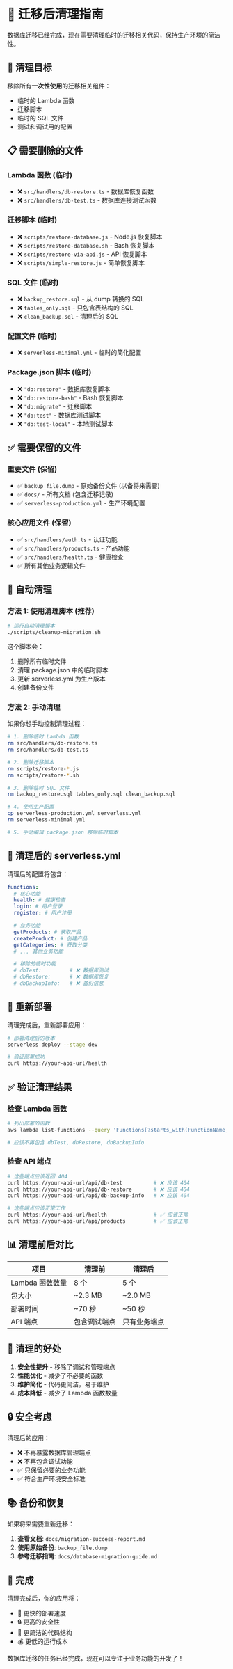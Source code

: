 # 🧹 迁移后清理指南

数据库迁移已经完成，现在需要清理临时的迁移相关代码，保持生产环境的简洁性。

## 🎯 清理目标

移除所有**一次性使用**的迁移相关组件：

- 临时的 Lambda 函数
- 迁移脚本
- 临时的 SQL 文件
- 测试和调试用的配置

## 📋 需要删除的文件

### Lambda 函数 (临时)

- ❌ `src/handlers/db-restore.ts` - 数据库恢复函数
- ❌ `src/handlers/db-test.ts` - 数据库连接测试函数

### 迁移脚本 (临时)

- ❌ `scripts/restore-database.js` - Node.js 恢复脚本
- ❌ `scripts/restore-database.sh` - Bash 恢复脚本
- ❌ `scripts/restore-via-api.js` - API 恢复脚本
- ❌ `scripts/simple-restore.js` - 简单恢复脚本

### SQL 文件 (临时)

- ❌ `backup_restore.sql` - 从 dump 转换的 SQL
- ❌ `tables_only.sql` - 只包含表结构的 SQL
- ❌ `clean_backup.sql` - 清理后的 SQL

### 配置文件 (临时)

- ❌ `serverless-minimal.yml` - 临时的简化配置

### Package.json 脚本 (临时)

- ❌ `"db:restore"` - 数据库恢复脚本
- ❌ `"db:restore-bash"` - Bash 恢复脚本
- ❌ `"db:migrate"` - 迁移脚本
- ❌ `"db:test"` - 数据库测试脚本
- ❌ `"db:test-local"` - 本地测试脚本

## ✅ 需要保留的文件

### 重要文件 (保留)

- ✅ `backup_file.dump` - 原始备份文件 (以备将来需要)
- ✅ `docs/` - 所有文档 (包含迁移记录)
- ✅ `serverless-production.yml` - 生产环境配置

### 核心应用文件 (保留)

- ✅ `src/handlers/auth.ts` - 认证功能
- ✅ `src/handlers/products.ts` - 产品功能
- ✅ `src/handlers/health.ts` - 健康检查
- ✅ 所有其他业务逻辑文件

## 🚀 自动清理

### 方法 1: 使用清理脚本 (推荐)

```bash
# 运行自动清理脚本
./scripts/cleanup-migration.sh
```

这个脚本会：

1. 删除所有临时文件
2. 清理 package.json 中的临时脚本
3. 更新 serverless.yml 为生产版本
4. 创建备份文件

### 方法 2: 手动清理

如果你想手动控制清理过程：

```bash
# 1. 删除临时 Lambda 函数
rm src/handlers/db-restore.ts
rm src/handlers/db-test.ts

# 2. 删除迁移脚本
rm scripts/restore-*.js
rm scripts/restore-*.sh

# 3. 删除临时 SQL 文件
rm backup_restore.sql tables_only.sql clean_backup.sql

# 4. 使用生产配置
cp serverless-production.yml serverless.yml
rm serverless-minimal.yml

# 5. 手动编辑 package.json 移除临时脚本
```

## 📝 清理后的 serverless.yml

清理后的配置将包含：

```yaml
functions:
  # 核心功能
  health: # 健康检查
  login: # 用户登录
  register: # 用户注册

  # 业务功能
  getProducts: # 获取产品
  createProduct: # 创建产品
  getCategories: # 获取分类
  # ... 其他业务功能

  # 移除的临时功能
  # dbTest:         # ❌ 数据库测试
  # dbRestore:      # ❌ 数据库恢复
  # dbBackupInfo:   # ❌ 备份信息
```

## 🔄 重新部署

清理完成后，重新部署应用：

```bash
# 部署清理后的版本
serverless deploy --stage dev

# 验证部署成功
curl https://your-api-url/health
```

## ✅ 验证清理结果

### 检查 Lambda 函数

```bash
# 列出部署的函数
aws lambda list-functions --query 'Functions[?starts_with(FunctionName, `ecommerce-serverless`)].FunctionName'

# 应该不再包含 dbTest, dbRestore, dbBackupInfo
```

### 检查 API 端点

```bash
# 这些端点应该返回 404
curl https://your-api-url/api/db-test          # ❌ 应该 404
curl https://your-api-url/api/db-restore       # ❌ 应该 404
curl https://your-api-url/api/db-backup-info   # ❌ 应该 404

# 这些端点应该正常工作
curl https://your-api-url/health               # ✅ 应该正常
curl https://your-api-url/api/products         # ✅ 应该正常
```

## 📊 清理前后对比

| 项目            | 清理前       | 清理后       |
| --------------- | ------------ | ------------ |
| Lambda 函数数量 | 8 个         | 5 个         |
| 包大小          | ~2.3 MB      | ~2.0 MB      |
| 部署时间        | ~70 秒       | ~50 秒       |
| API 端点        | 包含调试端点 | 只有业务端点 |

## 🎯 清理的好处

1. **安全性提升** - 移除了调试和管理端点
2. **性能优化** - 减少了不必要的函数
3. **维护简化** - 代码更简洁，易于维护
4. **成本降低** - 减少了 Lambda 函数数量

## 🔒 安全考虑

清理后的应用：

- ❌ 不再暴露数据库管理端点
- ❌ 不再包含调试功能
- ✅ 只保留必要的业务功能
- ✅ 符合生产环境安全标准

## 📚 备份和恢复

如果将来需要重新迁移：

1. **查看文档**: `docs/migration-success-report.md`
2. **使用原始备份**: `backup_file.dump`
3. **参考迁移指南**: `docs/database-migration-guide.md`

## 🎉 完成

清理完成后，你的应用将：

- 🚀 更快的部署速度
- 🔒 更高的安全性
- 🧹 更简洁的代码结构
- 💰 更低的运行成本

数据库迁移的任务已经完成，现在可以专注于业务功能的开发了！

